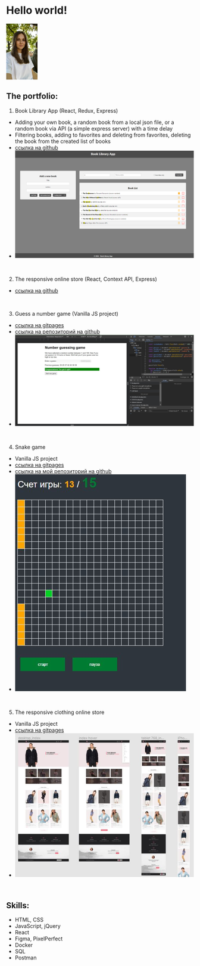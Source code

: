 # Hello world!
<img src="/img/photo.jpg" height="150" />
<br>

## The portfolio:

1. Book Library App (React, Redux, Express)
- Adding your own book, a random book from a local json file, or a random book via API (a simple express server) with a time delay
- Filtering books, adding to favorites and deleting from favorites, deleting the book from the created list of books
- [ссылка на github](https://github.com/oazakharova/book-library-app)
- ![скриншот](/img/book-library-app.png)
<br>

2. The responsive online store (React, Context API, Express)
- [ссылка на github](https://github.com/oazakharova/home-accessories-store)
<br>

3. Guess a number game (Vanilla JS project)
- [ссылка на gitpages](https://oazakharova.github.io/guessNumberGame)
- [ссылка на репозиторий на github](https://github.com/oazakharova/guessNumberGame)
- ![скриншот](/img/guessNumberGameImg.jpg)
<br>

4. Snake game
- Vanilla JS project
- [ссылка на gitpages](https://oazakharova.github.io/snakeGame)
- [ссылка на мой репозиторий на github](https://github.com/oazakharova/snakeGame)
- ![скриншот](/img/snakeGameImg.JPG)
<br>

5. The responsive clothing online store
- Vanilla JS project
- [ссылка на gitpages](https://oazakharova.github.io/onlineClothingStore)
- ![скриншот](/img/brandShopImg.JPG)
<br>

## Skills:
- HTML, CSS
- JavaScript, jQuery
- React
- Figma, PixelPerfect
- Docker
- SQL
- Postman


